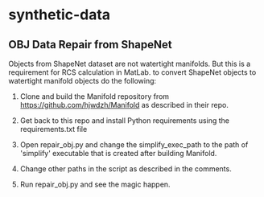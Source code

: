 # synthetic-data



## OBJ Data Repair from ShapeNet
Objects from ShapeNet dataset are not watertight manifolds. But this is a requirement for RCS calculation in MatLab. to convert ShapeNet objects to watertight manifold objects do the following:

1. Clone and build the Manifold repository from https://github.com/hjwdzh/Manifold as described in their repo.

2. Get back to this repo and install Python requirements using the requirements.txt file

3. Open repair_obj.py and change the simplify_exec_path to the path of 'simplify' executable that is created after building Manifold.

4. Change other paths in the script as described in the comments.

5. Run repair_obj.py and see the magic happen.
